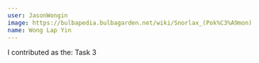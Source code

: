 ```yaml
---
user: JasonWongin
image: https://bulbapedia.bulbagarden.net/wiki/Snorlax_(Pok%C3%A9mon)
name: Wong Lap Yin
---
```

I contributed as the: Task 3
